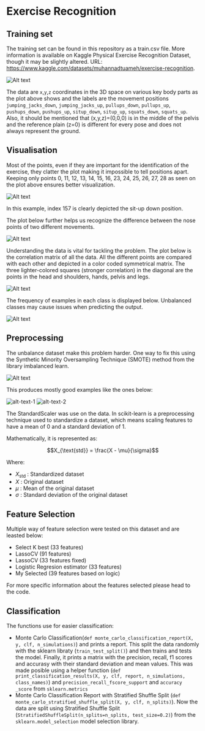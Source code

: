 # Exercise Recognition
## Training set
The training set can be found in this repository as a train.csv file. More information is available on Kaggle Physical Exercise Recognition Dataset, though it may be slightly altered.
URL: https://www.kaggle.com/datasets/muhannadtuameh/exercise-recognition.

![Alt text](https://github.com/Kalatz/exercise_recognition/blob/main/Plots/Body%20landmarks.png)

The data are `x`,`y`,`z` coordinates in the 3D space on various key body parts as the plot above shows and the labels are the movement positions `jumping_jacks_down`, `jumping_jacks_up`, `pullups_down`, `pullups_up`, `pushups_down`, `pushups_up`, `situp_down`, `situp_up`, `squats_down`, `squats_up`. Also, it should be mentioned that (x,y,z)=(0,0,0) is in the middle of the pelvis and the reference plain (z=0) is different for every pose and does not always represent the ground. 

## Visualisation
Most of the points, even if they are important for the identification of the exercise, they clatter the plot making it impossible to tell positions apart. Keeping only points 0, 11, 12, 13, 14, 15, 16, 23, 24, 25, 26, 27, 28 as seen on the plot above ensures better visualization.

![Alt text](https://github.com/Kalatz/exercise_recognition/blob/main/Plots/Data%20points%20plot.png)

In this example, index 157 is clearly depicted the sit-up down position.

The plot below further helps us recognize the difference between the nose points of two different movements.

![Alt text](https://github.com/Kalatz/exercise_recognition/blob/main/Plots/nose%20point%20comparison.png)

Understanding the data is vital for tackling the problem. The plot below is the correlation matrix of all the data. All the different points are compared with each other and depicted in a color coded symmetrical matrix. The three lighter-colored squares (stronger correlation) in the diagonal are the points in the head and shoulders, hands, pelvis and legs.

![Alt text](https://github.com/Kalatz/exercise_recognition/blob/main/Plots/corrplot.png)

The frequency of examples in each class is displayed below. Unbalanced classes may cause issues when predicting the output.

![Alt text](https://github.com/Kalatz/exercise_recognition/blob/main/Plots/Classes.png)

 ## Preprocessing

The unbalance dataset make this problem harder. One way to fix this using the Synthetic Minority Oversampling Technique (SMOTE) method from the library imbalanced learn.

![Alt text](https://github.com/Kalatz/exercise_recognition/blob/main/Plots/test.png)

This produces mostly good examples like the ones below:

![alt-text-1](https://github.com/Kalatz/exercise_recognition/blob/main/Plots/After%20smote.png) ![alt-text-2](https://github.com/Kalatz/exercise_recognition/blob/main/Plots/After%20smote.png)

The StandardScaler was use on the data. In scikit-learn is a preprocessing technique used to standardize a dataset, which means scaling features to have a mean of 0 and a standard deviation of 1.


Mathematically, it is represented as:


$$X_{\text{std}} = \frac{X - \mu}{\sigma}$$


Where:
- $X_{\text{std}}$ : Standardized dataset
- $X$ : Original dataset
- $\mu$ : Mean of the original dataset
- $\sigma$ : Standard deviation of the original dataset

## Feature Selection

Multiple way of feature selection were tested on this dataset and are leasted below:
- Select K best (33 features)
- LassoCV (91 features)
- LassoCV (33 features fixed)
- Logistic Regresion estimator (33 features)
- My Selected (39 features based on logic)

For more specific information about the features selected please head to the code.

## Classification

The functions use for easier classification:
- Monte Carlo Classification(`def monte_carlo_classification_report(X, y, clf,
n_simulations)`) and prints a report. This split the data randomly with the sklearn libraty (`train_test_split()`) and then trains and tests the model. Finally, it prints a matrix with the precision, recall, f1 scores and accurasy with their standard deviation and mean values. This was made posible using a helper function (`def print_classification_results(X, y, clf, report, n_simulations, class_names)`)  and `precision_recall_fscore_support` and `accuracy _score` from `sklearn.metrics`
- Monte Carlo Classification Report with Stratified Shuffle Split (`def monte_carlo_stratified_shuffle_split(X, y, clf, n_splits)`). Now the data are split using Stratified Shuffle Split (`StratifiedShuffleSplit(n_splits=n_splits, test_size=0.2)`) from the `sklearn.model_selection` model selection library.

